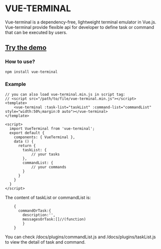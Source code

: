 # VUE-TERMINAL
Vue-terminal is a dependency-free, lightweight terminal emulator in Vue.js. Vue-terminal provide flexible api for developer to define task or command that can be executed by users.
## [Try the demo](https://xiaofeixu.cn/vue-terminal)

### How to use?
```bash
npm install vue-terminal
```
### Example

```vue
// you can also load vue-terminal.min.js in script tag:
// <script src="/path/to/file/vue-terminal.min.js"></script>
<template>
	<vue-terminal :task-list="taskList" :command-list="commandList" style="width:50%;margin:0 auto"></vue-terminal>
</template>

<script>
  import VueTerminal from 'vue-terminal';
  export default {
    components: { VueTerminal },
    data () {
      return {
        taskList: {
            // your tasks
        },
        commandList: {
            // your commands
        }
      }
    }
  }
</script>
```
The content of taskList or commandList is:
```vue
    {
      commandOrTask:{
        description:'',
        messagesOrTask:[]//(function)
        }
    }
```
You can check /docs/plugins/commandList.js and  /docs/plugins/taskList.js to view the detail of task and command.